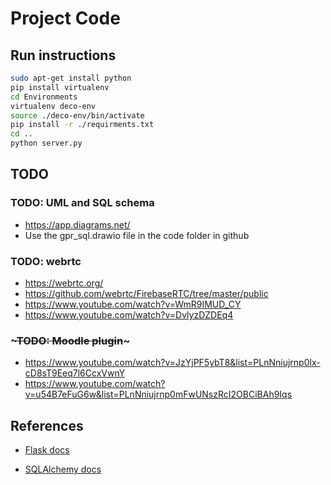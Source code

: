 # Project Code

## Run instructions

```bash
sudo apt-get install python
pip install virtualenv
cd Environments
virtualenv deco-env
source ./deco-env/bin/activate
pip install -r ./requirments.txt
cd ..
python server.py
```

## TODO

### TODO: UML and SQL schema

- <https://app.diagrams.net/>
- Use the gpr_sql.drawio file in the code folder in github

### TODO: webrtc

- <https://webrtc.org/>
- <https://github.com/webrtc/FirebaseRTC/tree/master/public>
- <https://www.youtube.com/watch?v=WmR9IMUD_CY>
- <https://www.youtube.com/watch?v=DvlyzDZDEq4>

### ~~~TODO: Moodle plugin~~~

- <https://www.youtube.com/watch?v=JzYjPF5ybT8&list=PLnNniujrnp0lx-cD8sT9Eeq7l6CcxVwnY>
- <https://www.youtube.com/watch?v=u54B7eFuG6w&list=PLnNniujrnp0mFwUNszRcI2OBCiBAh9Iqs>

## References

- [Flask docs](https://flask.palletsprojects.com/en/2.0.x/])

- [SQLAlchemy docs](https://docs-sqlalchemy.readthedocs.io/ko/latest/)
